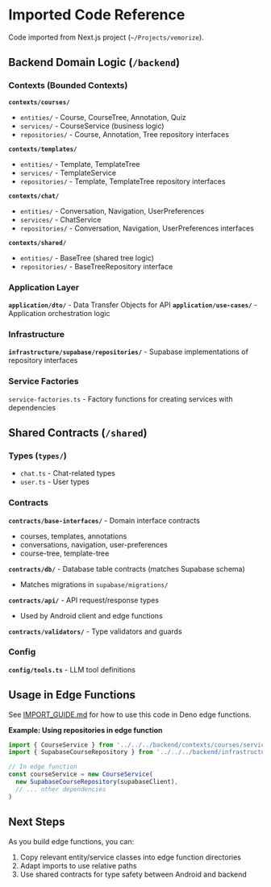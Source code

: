 # Imported Code Reference

Code imported from Next.js project (`~/Projects/vemorize`).

## Backend Domain Logic (`/backend`)

### Contexts (Bounded Contexts)

**`contexts/courses/`**
- `entities/` - Course, CourseTree, Annotation, Quiz
- `services/` - CourseService (business logic)
- `repositories/` - Course, Annotation, Tree repository interfaces

**`contexts/templates/`**
- `entities/` - Template, TemplateTree
- `services/` - TemplateService
- `repositories/` - Template, TemplateTree repository interfaces

**`contexts/chat/`**
- `entities/` - Conversation, Navigation, UserPreferences
- `services/` - ChatService
- `repositories/` - Conversation, Navigation, UserPreferences interfaces

**`contexts/shared/`**
- `entities/` - BaseTree (shared tree logic)
- `repositories/` - BaseTreeRepository interface

### Application Layer

**`application/dto/`** - Data Transfer Objects for API
**`application/use-cases/`** - Application orchestration logic

### Infrastructure

**`infrastructure/supabase/repositories/`** - Supabase implementations of repository interfaces

### Service Factories

`service-factories.ts` - Factory functions for creating services with dependencies

## Shared Contracts (`/shared`)

### Types (`types/`)
- `chat.ts` - Chat-related types
- `user.ts` - User types

### Contracts

**`contracts/base-interfaces/`** - Domain interface contracts
- courses, templates, annotations
- conversations, navigation, user-preferences
- course-tree, template-tree

**`contracts/db/`** - Database table contracts (matches Supabase schema)
- Matches migrations in `supabase/migrations/`

**`contracts/api/`** - API request/response types
- Used by Android client and edge functions

**`contracts/validators/`** - Type validators and guards

### Config

**`config/tools.ts`** - LLM tool definitions

## Usage in Edge Functions

See [IMPORT_GUIDE.md](IMPORT_GUIDE.md) for how to use this code in Deno edge functions.

**Example: Using repositories in edge function**
```typescript
import { CourseService } from '../../../backend/contexts/courses/services/course-service.ts'
import { SupabaseCourseRepository } from '../../../backend/infrastructure/supabase/repositories/courses/supabase-course-repository.ts'

// In edge function
const courseService = new CourseService(
  new SupabaseCourseRepository(supabaseClient),
  // ... other dependencies
)
```

## Next Steps

As you build edge functions, you can:
1. Copy relevant entity/service classes into edge function directories
2. Adapt imports to use relative paths
3. Use shared contracts for type safety between Android and backend
